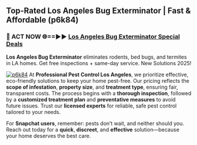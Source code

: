 ## Top-Rated Los Angeles Bug Exterminator | Fast & Affordable (p6k84)

<h3>🐜 ACT NOW 🌐==►► <a href="https://tinyurl.com/yc7vsfwc" rel="nofollow">Los Angeles Bug Exterminator Special Deals</a></h3>

**Los Angeles Bug Exterminator** eliminates rodents, bed bugs, and termites in LA homes. Get free inspections + same-day service. New Solutions 2025!

[![p6k84](https://i.imgur.com/1VzRXn8.jpeg)](https://tinyurl.com/yc7vsfwc)
At **Professional Pest Control Los Angeles**, we prioritize effective, eco-friendly solutions to keep your home pest-free. Our pricing reflects the **scope of infestation**, **property size**, and **treatment type**, ensuring fair, transparent costs. The process begins with a **thorough inspection**, followed by a **customized treatment plan** and **preventative measures** to avoid future issues. Trust our **licensed experts** for reliable, safe pest control tailored to your needs.  

For **Snapchat users**, remember: pests don’t wait, and neither should you. Reach out today for a **quick**, **discreet**, and **effective** solution—because your home deserves the best care.
